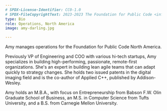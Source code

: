 ```yaml
---
# SPDX-License-Identifier: CC0-1.0
# SPDX-FileCopyrightText: 2023-2023 The Foundation for Public Code <info@publiccode.net>
type: Bio
role: Operations, North America
image: amy-darling.jpg

---
```


Amy manages operations for the Foundation for Public Code North America.

Previously VP of Engineering and COO with various hi-tech startups, Amy specializes in building high-performing, passionate, remote-first organizations. She's an expert in building lean agile teams that can adapt quickly to strategy changes. She holds two issued patents in the digital imaging field and is the co-author of Applied C++, published by Addison-Wesley.

Amy holds an M.B.A., with focus on Entrepreneurship from Babson F.W. Olin Graduate School of Business, an M.S. in Computer Science from Tufts University, and a B.S. from Carnegie Mellon University.
